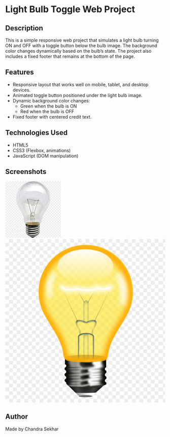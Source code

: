 # Light Bulb Toggle Web Project

## Description
This is a simple responsive web project that simulates a light bulb turning ON and OFF with a toggle button below the bulb image. The background color changes dynamically based on the bulb’s state. The project also includes a fixed footer that remains at the bottom of the page.

## Features
- Responsive layout that works well on mobile, tablet, and desktop devices.
- Animated toggle button positioned under the light bulb image.
- Dynamic background color changes:
  - Green when the bulb is ON
  - Red when the bulb is OFF
- Fixed footer with centered credit text.

## Technologies Used
- HTML5
- CSS3 (Flexbox, animations)
- JavaScript (DOM manipulation)

## Screenshots
![Bulb Off State](./bulb_off.jpg)  
![Bulb On State](./bulb_on.png)

## Author
Made by Chandra Sekhar

